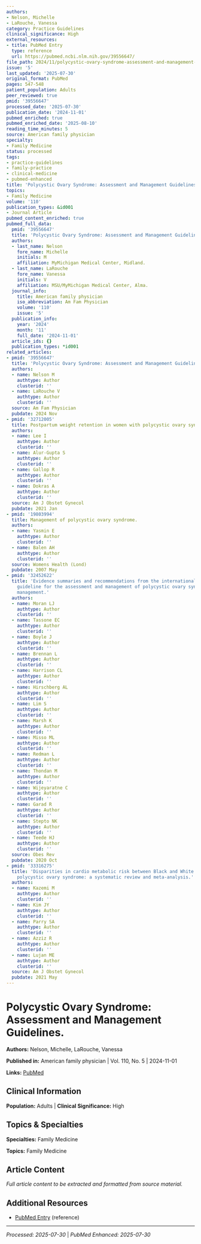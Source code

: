 ```yaml
---
authors:
- Nelson, Michelle
- LaRouche, Vanessa
category: Practice Guidelines
clinical_significance: High
external_resources:
- title: PubMed Entry
  type: reference
  url: https://pubmed.ncbi.nlm.nih.gov/39556647/
file_path: 2024/11/polycystic-ovary-syndrome-assessment-and-management-guidelin.md
issue: '5'
last_updated: '2025-07-30'
original_format: PubMed
pages: 547-548
patient_population: Adults
peer_reviewed: true
pmid: '39556647'
processed_date: '2025-07-30'
publication_date: '2024-11-01'
pubmed_enriched: true
pubmed_enriched_date: '2025-08-10'
reading_time_minutes: 5
source: American family physician
specialty:
- Family Medicine
status: processed
tags:
- practice-guidelines
- family-practice
- clinical-medicine
- pubmed-enhanced
title: 'Polycystic Ovary Syndrome: Assessment and Management Guidelines.'
topics:
- Family Medicine
volume: '110'
publication_types: &id001
- Journal Article
pubmed_content_enriched: true
pubmed_full_data:
  pmid: '39556647'
  title: 'Polycystic Ovary Syndrome: Assessment and Management Guidelines.'
  authors:
  - last_name: Nelson
    fore_name: Michelle
    initials: M
    affiliation: MyMichigan Medical Center, Midland.
  - last_name: LaRouche
    fore_name: Vanessa
    initials: V
    affiliation: MSU/MyMichigan Medical Center, Alma.
  journal_info:
    title: American family physician
    iso_abbreviation: Am Fam Physician
    volume: '110'
    issue: '5'
  publication_info:
    year: '2024'
    month: '11'
    full_date: '2024-11-01'
  article_ids: {}
  publication_types: *id001
related_articles:
- pmid: '39556647'
  title: 'Polycystic Ovary Syndrome: Assessment and Management Guidelines.'
  authors:
  - name: Nelson M
    authtype: Author
    clusterid: ''
  - name: LaRouche V
    authtype: Author
    clusterid: ''
  source: Am Fam Physician
  pubdate: 2024 Nov
- pmid: '32712005'
  title: Postpartum weight retention in women with polycystic ovary syndrome.
  authors:
  - name: Lee I
    authtype: Author
    clusterid: ''
  - name: Alur-Gupta S
    authtype: Author
    clusterid: ''
  - name: Gallop R
    authtype: Author
    clusterid: ''
  - name: Dokras A
    authtype: Author
    clusterid: ''
  source: Am J Obstet Gynecol
  pubdate: 2021 Jan
- pmid: '19803994'
  title: Management of polycystic ovary syndrome.
  authors:
  - name: Yasmin E
    authtype: Author
    clusterid: ''
  - name: Balen AH
    authtype: Author
    clusterid: ''
  source: Womens Health (Lond)
  pubdate: 2007 May
- pmid: '32452622'
  title: 'Evidence summaries and recommendations from the international evidence-based
    guideline for the assessment and management of polycystic ovary syndrome: Lifestyle
    management.'
  authors:
  - name: Moran LJ
    authtype: Author
    clusterid: ''
  - name: Tassone EC
    authtype: Author
    clusterid: ''
  - name: Boyle J
    authtype: Author
    clusterid: ''
  - name: Brennan L
    authtype: Author
    clusterid: ''
  - name: Harrison CL
    authtype: Author
    clusterid: ''
  - name: Hirschberg AL
    authtype: Author
    clusterid: ''
  - name: Lim S
    authtype: Author
    clusterid: ''
  - name: Marsh K
    authtype: Author
    clusterid: ''
  - name: Misso ML
    authtype: Author
    clusterid: ''
  - name: Redman L
    authtype: Author
    clusterid: ''
  - name: Thondan M
    authtype: Author
    clusterid: ''
  - name: Wijeyaratne C
    authtype: Author
    clusterid: ''
  - name: Garad R
    authtype: Author
    clusterid: ''
  - name: Stepto NK
    authtype: Author
    clusterid: ''
  - name: Teede HJ
    authtype: Author
    clusterid: ''
  source: Obes Rev
  pubdate: 2020 Oct
- pmid: '33316275'
  title: 'Disparities in cardio metabolic risk between Black and White women with
    polycystic ovary syndrome: a systematic review and meta-analysis.'
  authors:
  - name: Kazemi M
    authtype: Author
    clusterid: ''
  - name: Kim JY
    authtype: Author
    clusterid: ''
  - name: Parry SA
    authtype: Author
    clusterid: ''
  - name: Azziz R
    authtype: Author
    clusterid: ''
  - name: Lujan ME
    authtype: Author
    clusterid: ''
  source: Am J Obstet Gynecol
  pubdate: 2021 May
---
```


# Polycystic Ovary Syndrome: Assessment and Management Guidelines.

**Authors:** Nelson, Michelle, LaRouche, Vanessa

**Published in:** American family physician | Vol. 110, No. 5 | 2024-11-01

**Links:** [PubMed](https://pubmed.ncbi.nlm.nih.gov/39556647/)

## Clinical Information

**Population:** Adults | **Clinical Significance:** High

## Topics & Specialties

**Specialties:** Family Medicine

**Topics:** Family Medicine

## Article Content

*Full article content to be extracted and formatted from source material.*

## Additional Resources

- [PubMed Entry](https://pubmed.ncbi.nlm.nih.gov/39556647/) (reference)

---

*Processed: 2025-07-30* | *PubMed Enhanced: 2025-07-30*
